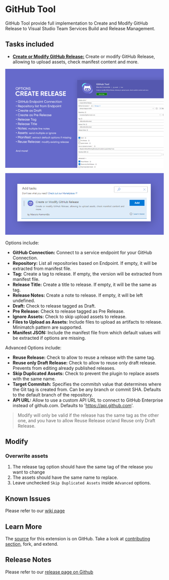 # GitHub Tool

GitHub Tool provide full implementation to Create and Modify GitHub Release to Visual Studio Team Services Build and Release Management.

## Tasks included

- [**Create or Modify GitHub Release:**](https://github.com/marceloavf/github-tools-vsts/wiki#create-or-modify-github-release-task) Create or modify GitHub Release, allowing to upload assets, check manifest content and more.

![create-modify-release](images/create-release-options.png)

![task-create-modify-release](images/task-create-release.png)

Options include:

- **GitHub Connection:** Connect to a service endpoint for your GitHub Connection.
- **Repository:** List all repositories based on Endpoint. If empty, it will be extracted from manifest file.
- **Tag:** Create a tag to release. If empty, the version will be extracted from manifest file.
- **Release Title:** Create a title to release. If empty, it will be the same as tag.
- **Release Notes:** Create a note to release. If empty, it will be left undefined.
- **Draft:** Check to release tagged as Draft.
- **Pre Release:** Check to release tagged as Pre Release.
- **Ignore Assets:** Check to skip upload assets to release.
- **Files to Upload as Assets:** Include files to upload as artifacts to release. Minimatch pattern are supported.
- **Manifest JSON:** Include the manifest file from which default values will be extracted if options are missing.

Advanced Options include:

- **Reuse Release:** Check to allow to reuse a release with the same tag.
- **Reuse only Draft Release:** Check to allow to reuse only draft release. Prevents from editing already published releases.
- **Skip Duplicated Assets:** Check to prevent the plugin to replace assets with the same name.
- **Target Commitsh:** Specifies the commitsh value that determines where the Git tag is created from. Can be any branch or commit SHA. Defaults to the default branch of the repository.
- **API URL:** Allow to use a custom API URL to connect to GitHub Enterprise instead of github.com. Defaults to 'https://api.github.com'.

> Modify will only be valid if the release has the same tag as the other one, and you have to allow Reuse Release or/and Reuse only Draft Release.


## Modify

### Overwrite assets

1. The release tag option should have the same tag of the release you want to change
2. The assets should have the same name to replace.
3. Leave unchecked `Skip Duplicated Assets` inside `Advanced` options.

## Known Issues

Please refer to our [wiki page](https://github.com/marceloavf/github-tools-vsts/wiki/Known-Issues)

## Learn More

The [source](https://github.com/marceloavf/github-tools-vsts) for this extension is on GitHub. Take a look at [contributing section](https://github.com/marceloavf/github-tools-vsts#contribute), fork, and extend.

## Release Notes

Please refer to our [release page on Github](https://github.com/marceloavf/github-tools-vsts/releases)